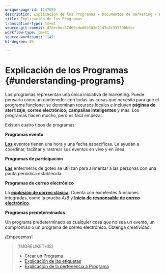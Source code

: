 ```yaml
---
unique-page-id: 1147089
description: Explicación de los Programas - Documentos de marketing - Documentación del producto
title: Explicación de los Programas
translation-type: tm+mt
source-git-commit: d78ecbec87d69cde66b583d21d7e0c95539bb6ec
workflow-type: tm+mt
source-wordcount: '149'
ht-degree: 0%

---
```



# Explicación de los Programas {#understanding-programs}

Los programas representan una única iniciativa de marketing. Puede pensarlo como un contenedor con todas las cosas que necesita para que el programa funcione: se denominan recursos locales e incluyen **páginas de aterrizaje**, **correo electrónico**, **campañas inteligentes** y más. Los programas hacen mucho, pero es fácil empezar.

Existen cuatro tipos de programas:

**Programas evento**

**[Los](/help/marketo/product-docs/demand-generation/events/understanding-events/understanding-event-programs.md)** eventos tienen una hora y una fecha específicas. Le ayudan a coordinar, facilitar y rastrear sus eventos en vivo y en línea.

**Programas de participación**

**[Las](/help/marketo/product-docs/email-marketing/drip-nurturing/creating-an-engagement-program/understanding-engagement-programs.md)** enfermeras de goteo se utilizan para alimentar a las personas con una pauta periódica establecida.

**Programas de correo electrónico**

La **[explosión de correo clásica](/help/marketo/product-docs/email-marketing/email-programs/creating-an-email-program/understanding-email-programs.md)**. Cuenta con excelentes funciones integradas, como la prueba A/B y **[Inicio de responsable de correo electrónico](/help/marketo/product-docs/email-marketing/email-programs/email-program-actions/head-start-for-email-programs.md)**.

**Programas predeterminados**

Un programa predeterminado es cualquier cosa que no sea un evento, un compromiso o un programa de correo electrónico. Obtenga creatividad.

¡Empecemos!

>[!MORELIKETHIS]
>
>* [Crear un Programa](/help/marketo/product-docs/email-marketing/email-programs/creating-an-email-program/create-an-email-program.md)
>* [Explicación de las etiquetas](/help/marketo/product-docs/core-marketo-concepts/programs/working-with-programs/understanding-tags.md)
>* [Explicación de la pertenencia a Programa](/help/marketo/product-docs/core-marketo-concepts/programs/creating-programs/understanding-program-membership.md)

